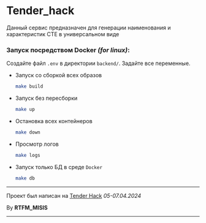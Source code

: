 # Tender_hack

Данный сервис предназначен для генерации наименования и характеристик СТЕ в универсальном виде

### Запуск посредством Docker _(for linux)_:

Создайте файл `.env` в директории `backend/`. Задайте все переменные.

- Запуск со сборкой всех образов

    ```bash
    make build
    ```

- Запуск без пересборки

    ```bash
    make up
    ```

- Остановка всех контейнеров

    ```bash
    make down
    ```

- Просмотр логов

    ```bash
    make logs
    ```

- Запуск только БД в среде `Docker`

    ```bash
    make db
    ```

---

Проект был написан на [Tender Hack](https://tenderhack.ru/msk) _05-07.04.2024_

By **RTFM_MISIS**

---
